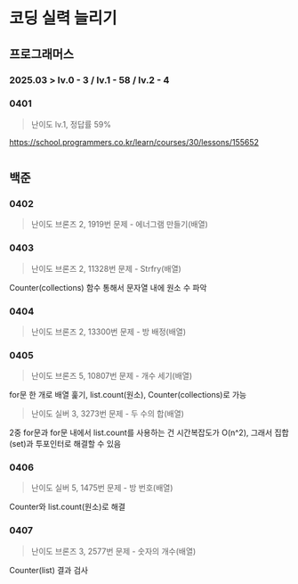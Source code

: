 # 코딩 실력 늘리기

## 프로그래머스
### 2025.03 > lv.0 - 3 / lv.1 - 58 / lv.2 - 4
### 0401
>난이도 lv.1, 정답률 59%

https://school.programmers.co.kr/learn/courses/30/lessons/155652


# 
## 백준
### 0402
>난이도 브론즈 2, 1919번 문제 - 에너그램 만들기(배열)

### 0403
>난이도 브론즈 2, 11328번 문제 - Strfry(배열)

Counter(collections) 함수 통해서 문자열 내에 원소 수 파악

### 0404
>난이도 브론즈 2, 13300번 문제 - 방 배정(배열)
### 0405
>난이도 브론즈 5, 10807번 문제 - 개수 세기(배열)

for문 한 개로 배열 훑기, list.count(원소), Counter(collections)로 가능

>난이도 실버 3, 3273번 문제 - 두 수의 합(배열)

2중 for문과 for문 내에서 list.count를 사용하는 건 시간복잡도가 O(n^2), 그래서 집합(set)과 투포인터로 해결할 수 있음

### 0406
>난이도 실버 5, 1475번 문제 - 방 번호(배열)

Counter와 list.count(원소)로 해결

### 0407
>난이도 브론즈 3, 2577번 문제 - 숫자의 개수(배열)

Counter(list) 결과 검사
